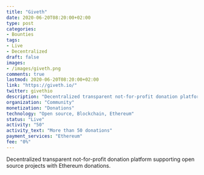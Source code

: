```yaml
---
title: "Giveth"
date: 2020-06-20T08:20:00+02:00
type: post
categories:
- Bounties
tags:
- Live
- Decentralized
draft: false
images:
- /images/giveth.png
comments: true
lastmod: 2020-06-20T08:20:00+02:00
link: "https://giveth.io/"
twitter: givethio
description: "Decentralized transparent not-for-profit donation platform supporting open source projects with Ethereum donations."
organization: "Community"
monetization: "Donations"
technology: "Open source, Blockchain, Ethereum"
status: "Live"
activity: "50"
activity_text: "More than 50 donations"
payment_services: "Ethereum"
fee: "0%"
---
```


Decentralized transparent not-for-profit donation platform supporting open source projects with Ethereum donations.<!--more-->

